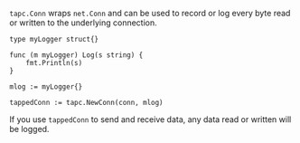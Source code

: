 `tapc.Conn` wraps `net.Conn` and can be used to
record or log every byte read or written to the
underlying connection.

```
type myLogger struct{}

func (m myLogger) Log(s string) {
	fmt.Println(s)
}

mlog := myLogger{}

tappedConn := tapc.NewConn(conn, mlog)
```

If you use `tappedConn` to send and receive data,
any data read or written will be logged.
